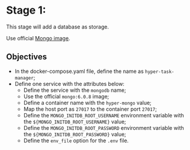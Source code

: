 # Stage 1:

This stage will add a database as storage.

Use official [Mongo image](https://hub.docker.com/_/mongo).

## Objectives

- In the docker-compose.yaml file, define the name as `hyper-task-manager`;
- Define one service with the attributes below:
  - Define the service with the `mongodb` name;
  - Use the official `mongo:6.0.8` image;
  - Define a container name with the `hyper-mongo` value;
  - Map the host port as `27017` to the container port `27017`;
  - Define the `MONGO_INITDB_ROOT_USERNAME` environment variable with the `${MONGO_INITDB_ROOT_USERNAME}` value;
  - Define the `MONGO_INITDB_ROOT_PASSWORD` environment variable with the `${MONGO_INITDB_ROOT_PASSWORD}` value;
  - Define the `env_file` option for the `.env` file.
